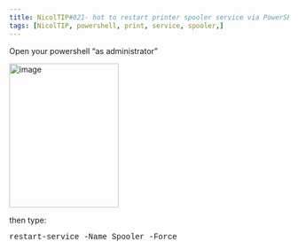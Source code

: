 ```yaml
---
title: NicolTIP#021- hot to restart printer spooler service via PowerShell
tags: [NicolTIP, powershell, print, service, spooler,]
---
```

<p>Open your powershell “as administrator”</p>  <p><a href="https://msdnshared.blob.core.windows.net/media/MSDNBlogsFS/prod.evol.blogs.msdn.com/CommunityServer.Blogs.Components.WeblogFiles/00/00/00/49/62/metablogapi/0474.image_12241914.png" original-url="http://blogs.msdn.com/cfs-file.ashx/__key/CommunityServer-Blogs-Components-WeblogFiles/00-00-00-49-62-metablogapi/0474.image_5F00_12241914.png"><img style="background-image: none; border-bottom: 0px; border-left: 0px; padding-left: 0px; padding-right: 0px; display: inline; border-top: 0px; border-right: 0px; padding-top: 0px" title="image" border="0" alt="image" src="https://msdnshared.blob.core.windows.net/media/MSDNBlogsFS/prod.evol.blogs.msdn.com/CommunityServer.Blogs.Components.WeblogFiles/00/00/00/49/62/metablogapi/6254.image_thumb_394E3C7C.png" original-url="http://blogs.msdn.com/cfs-file.ashx/__key/CommunityServer-Blogs-Components-WeblogFiles/00-00-00-49-62-metablogapi/6254.image_5F00_thumb_5F00_394E3C7C.png" width="197" height="260" /></a></p>  <p>then type:</p>  <p><font face="Courier New">restart-service -Name Spooler -Force</font></p>
